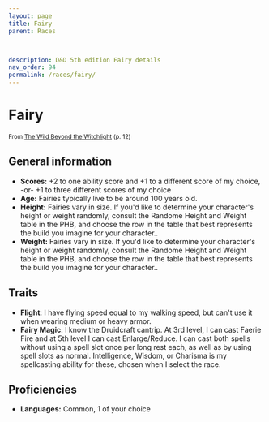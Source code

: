 ```yaml
---
layout: page
title: Fairy
parent: Races



description: D&D 5th edition Fairy details
nav_order: 94
permalink: /races/fairy/
---
```


# Fairy

<small>From <a target="_blank" href="https://dnd.wizards.com/products/wild-beyond-witchlight">The Wild Beyond the Witchlight</a> (p. 12)</small>


## General information

- **Scores:** +2 to one ability score and +1 to a different score of my choice, -or- +1 to three different scores of my choice
- **Age:** Fairies typically live to be around 100 years old.
- **Height:** Fairies vary in size. If you'd like to determine your character's height or weight randomly, consult the Randome Height and Weight table in the PHB, and choose the row in the table that best represents the build you imagine for your character..
- **Weight:** Fairies vary in size. If you'd like to determine your character's height or weight randomly, consult the Randome Height and Weight table in the PHB, and choose the row in the table that best represents the build you imagine for your character..

## Traits

- **Flight**: I have flying speed equal to my walking speed, but can't use it when wearing medium or heavy armor.
- **Fairy Magic**: I know the Druidcraft cantrip. At 3rd level, I can cast Faerie Fire and at 5th level I can cast Enlarge/Reduce. I can cast both spells without using a spell slot once per long rest each, as well as by using spell slots as normal. Intelligence, Wisdom, or Charisma is my spellcasting ability for these, chosen when I select the race.

## Proficiencies

- **Languages:** Common, 1 of your choice